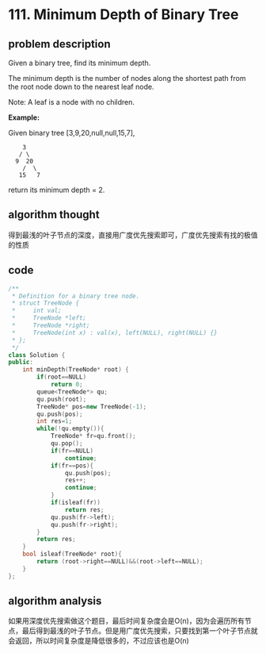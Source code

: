 # 111. Minimum Depth of Binary Tree

## problem description

Given a binary tree, find its minimum depth.

The minimum depth is the number of nodes along the shortest path from the root node down to the nearest leaf node.

Note: A leaf is a node with no children.

**Example:**

Given binary tree [3,9,20,null,null,15,7],

```text
    3
   / \
  9  20
    /  \
   15   7
```

return its minimum depth = 2.

## algorithm thought

得到最浅的叶子节点的深度，直接用广度优先搜索即可，广度优先搜索有找的极值的性质

## code

```c++
/**
 * Definition for a binary tree node.
 * struct TreeNode {
 *     int val;
 *     TreeNode *left;
 *     TreeNode *right;
 *     TreeNode(int x) : val(x), left(NULL), right(NULL) {}
 * };
 */
class Solution {
public:
    int minDepth(TreeNode* root) {
        if(root==NULL)
            return 0;
        queue<TreeNode*> qu;
        qu.push(root);
        TreeNode* pos=new TreeNode(-1);
        qu.push(pos);
        int res=1;
        while(!qu.empty()){
            TreeNode* fr=qu.front();
            qu.pop();
            if(fr==NULL)
                continue;
            if(fr==pos){
                qu.push(pos);
                res++;
                continue;
            }
            if(isleaf(fr))
                return res;
            qu.push(fr->left);
            qu.push(fr->right);
        }
        return res;
    }
    bool isleaf(TreeNode* root){
        return (root->right==NULL)&&(root->left==NULL);
    }
};
```

## algorithm analysis

如果用深度优先搜索做这个题目，最后时间复杂度会是O(n)，因为会遍历所有节点，最后得到最浅的叶子节点。但是用广度优先搜索，只要找到第一个叶子节点就会返回，所以时间复杂度是降低很多的，不过应该也是O(n)